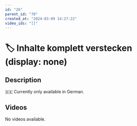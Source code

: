 ```yaml
---
id: "26"
parent_id: "70"
created_at: "2024-03-09 14:27:22"
video_ids: "[]"
---
```


# 🏷️ Inhalte komplett verstecken (display: none)

## Description

🇩🇪 Currently only available in German.

## Videos

No videos available.
